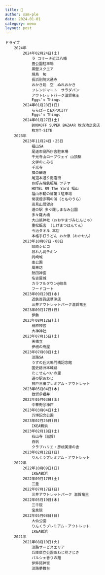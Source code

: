 ```yaml
---
title: 🚙
author: sam-ple
date: 2024-01-01
category: memo
layout: post
---
```

	ドライブ
		2024年
			2024年02月24日(土)
				ラ コリーナ近江八幡
				豊公園駐車場
				黒壁スクエア
				焼鳥　旬
				長浜別院大通寺
				おかき処　空　ぬれおかき
				フレンドマート　サラダパン
				アウトレットパーク滋賀竜王
				Eggs'n Things
			2024年01月28日(日)
				ららぽーとEXPOCITY
				Eggs'n Things
			2024年01月27日(土)
				BOOKOFF SUPER BAZAAR 枚方池之宮店
				枚方T-SITE
		2023年
			2023年11月24日・25日
				福山SA
				尾道市役所庁舎駐車場
				千光寺山ロープウェイ 山頂駅
				文学のこみち
				千光寺
				猫の細道
				尾道本通り商店街
				お好み焼鉄板焼 ツチヤ
				HOTEL R9 The Yard 福山
				福山市鞆の浦第１駐車場
				常夜燈＠鞆の浦（とものうら）
				高見山展望台
				道の駅 多々羅しまなみ公園
				多々羅大橋
				大山祇神社（おおやまづみじんじゃ）
				重松飯店 （しげまつはんてん）
				今治タオル 本店
				本格手打うどん おか泉（おかせん）
			2023年10月07日・08日
				岡崎シビコ
				暴れん坊チキン
				岡崎城
				南公園
				風来坊
				熱田神宮
				名古屋城
				カラフルタウン@岐阜
				フードコート
			2023年09月20日(水)
				近鉄百貨店草津店
				三井アウトレットパーク滋賀竜王
			2023年09月17日(日)
				伊勢
			2023年08月12日(土)
				橿原神宮
				大神神社
			2023年07月15日(土)
				天橋立
				伊根の舟屋
			2023年07月08日(土)
				淡路SA
				うずの丘大鳴門橋記念館
				国史跡洲本城跡
				たこせんべいの里
				道の駅あわじ
				神戸三田プレミアム・アウトレット
			2023年05月04日(木)
				敦賀＠福井
			2023年05月03日(水)
				中華街＠神戸
			2023年03月04日(土)
				万博記念公園
			2023年02月26日(日)
				IKEA鶴浜
			2023年02月18日(土)
				石山寺（滋賀）
				白帆
				クラブハリエ・彦根美濠の舎
			2023年02月12日(日)
				りんくうプレミアム・アウトレット
		2022年
			2022年10月09日(日)
				IKEA鶴浜
			2022年09月17日(土)
				三重
			2022年07月17日(日)
				三井アウトレットパーク 滋賀竜王
			2022年05月19日(木)
				三千院
				宝泉院
			2022年05月08日(日)
				大仙公園
				りんくうプレミアム・アウトレット
				IKEA鶴浜
		2021年
			2021年08月10日(火)
				淡路サービスエリア
				兵庫県立公園あわじ花さじき
				パルシェ香りの館
				伊弉諾神宮
				淡路夢舞台